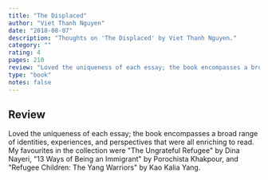 ```yaml
---
title: "The Displaced"
author: "Viet Thanh Nguyen"
date: "2018-08-07"
description: "Thoughts on 'The Displaced' by Viet Thanh Nguyen."
category: ""
rating: 4
pages: 210
review: "Loved the uniqueness of each essay; the book encompasses a broad range of identities, experiences, and perspectives that were all enriching to read. My favourites in the collection were "The Ungrateful Refugee" by Dina Nayeri, "13 Ways of Being an Immigrant" by Porochista Khakpour, and "Refugee Children: The Yang Warriors" by Kao Kalia Yang."
type: "book"
notes: false
---
```


## Review

Loved the uniqueness of each essay; the book encompasses a broad range of identities, experiences, and perspectives that were all enriching to read. My favourites in the collection were "The Ungrateful Refugee" by Dina Nayeri, "13 Ways of Being an Immigrant" by Porochista Khakpour, and "Refugee Children: The Yang Warriors" by Kao Kalia Yang.
